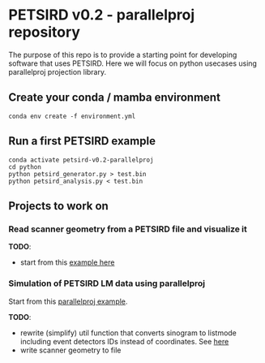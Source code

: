 # PETSIRD v0.2 - parallelproj repository

The purpose of this repo is to provide a starting point for developing software that uses PETSIRD.
Here we will focus on python usecases using parallelproj projection library.

## Create your conda / mamba environment

```
conda env create -f environment.yml
```

## Run a first PETSIRD example

```
conda activate petsird-v0.2-parallelproj
cd python
python petsird_generator.py > test.bin
python petsird_analysis.py < test.bin
```

## Projects to work on

### Read scanner geometry from a PETSIRD file and visualize it

**TODO**: 
- start from this [example here](https://parallelproj.readthedocs.io/en/stable/auto_examples/01_pet_geometry/03_run_block_scanner.html#sphx-glr-auto-examples-01-pet-geometry-03-run-block-scanner-py)

### Simulation of PETSIRD LM data using parallelproj

Start from this [parallelproj example](https://parallelproj.readthedocs.io/en/stable/auto_examples/06_listmode_algorithms/01_listmode_mlem.html#sphx-glr-auto-examples-06-listmode-algorithms-01-listmode-mlem-py).

**TODO**: 
- rewrite (simplify) util function that converts sinogram to listmode including event detectors IDs instead of coordinates. See [here](https://parallelproj.readthedocs.io/en/stable/_modules/parallelproj/projectors.html#RegularPolygonPETProjector.convert_sinogram_to_listmode)
- write scanner geometry to file




